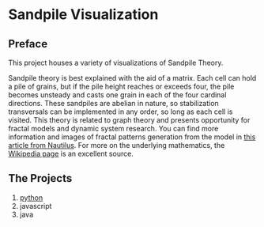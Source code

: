 # Sandpile Visualization

## Preface

This project houses a variety of visualizations of Sandpile Theory. 

Sandpile theory is best explained with the aid of a matrix. Each cell can hold a pile of grains, but if the pile height reaches or exceeds four, the pile becomes unsteady and casts one grain in each of the four cardinal directions. These sandpiles are abelian in nature, so stabilization transversals can be implemented in any order, so long as each cell is visited. This theory is related to graph theory and presents opportunity for fractal models and dynamic system research. You can find more information and images of fractal patterns generation from the model in [this article from Nautilus](http://nautil.us/issue/23/dominoes/the-amazing-autotuning-sandpile). For more on the underlying mathematics, the [Wikipedia page](https://en.wikipedia.org/wiki/Abelian_sandpile_model) is an excellent source. 

## The Projects

1. [python](python/python.mdown)
1. javascript
1. java